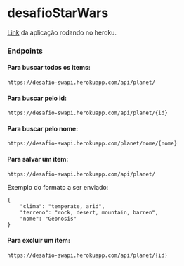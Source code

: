 # desafioStarWars
[Link](https://desafio-swapi.herokuapp.com/api/planet) da aplicação rodando no heroku.
### Endpoints
#### Para buscar todos os items:
```
https://desafio-swapi.herokuapp.com/api/planet/
```
#### Para buscar pelo id:
```
https://desafio-swapi.herokuapp.com/api/planet/{id}
```
#### Para buscar pelo nome:
```
https://desafio-swapi.herokuapp.com/planet/nome/{nome}
```
#### Para salvar um item:
```
https://desafio-swapi.herokuapp.com/api/planet/
```
Exemplo do formato a ser enviado:
```
{
	"clima": "temperate, arid",
	"terreno": "rock, desert, mountain, barren",
	"nome": "Geonosis"
}
```
#### Para excluir um item:
```
https://desafio-swapi.herokuapp.com/api/planet/{id}
```
